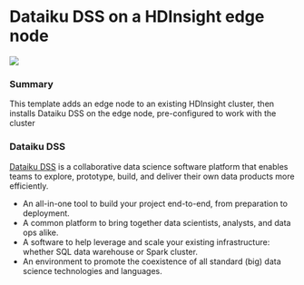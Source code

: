 # Dataiku DSS on a HDInsight edge node

<a href="https://portal.azure.com/#create/Microsoft.Template/uri/TBD.json" target="_blank">
    <img src="http://azuredeploy.net/deploybutton.png"/>
</a>

### Summary
This template adds an edge node to an existing HDInsight cluster, then installs Dataiku DSS on the edge node, pre-configured to work with the cluster

### Dataiku DSS
<a href="http://www.dataiku.com/dss/">Dataiku DSS</a> is a collaborative data science software platform that enables teams to explore, prototype, build, and deliver their own data products more efficiently.
* An all-in-one tool to build your project end-to-end, from preparation to deployment.
* A common platform to bring together data scientists, analysts, and data ops alike.
* A software to help leverage and scale your existing infrastructure: whether SQL data warehouse or Spark cluster.
* An environment to promote the coexistence of all standard (big) data science technologies and languages.